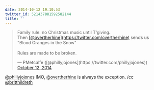 ```yaml
---
date: 2014-10-12 19:10:53
twitter_id: 521437881592582144
title: ''
---
```


<blockquote class="twitter-tweet"><p lang="en" dir="ltr">Family rule: no Christmas music until T&#39;giving.<br>Then <a href="https://twitter.com/overtherhine?ref_src=twsrc%5Etfw">[@overtherhine](https://twitter.com/overtherhine)</a> sends us &quot;Blood Oranges in the Snow&quot;<br><br>Rules are made to be broken.</p>&mdash; PMetcalfe ([@phillyjojones](https://twitter.com/phillyjojones)) <a href="https://twitter.com/phillyjojones/status/521345677377679360?ref_src=twsrc%5Etfw">October 12, 2014</a></blockquote>
<script async src="https://platform.twitter.com/widgets.js" charset="utf-8"></script>

[@phillyjojones](https://twitter.com/phillyjojones) IMO, [@overtherhine](https://twitter.com/overtherhine) is always the exception. /cc [@britthildreth](https://twitter.com/britthildreth)

